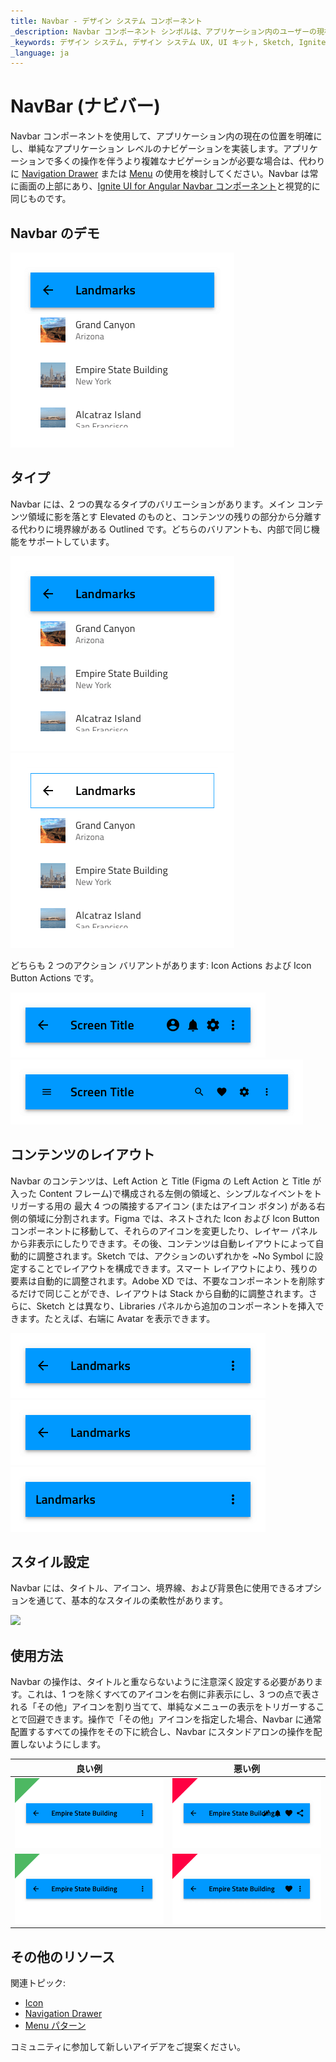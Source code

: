 ```yaml
---
title: Navbar - デザイン システム コンポーネント
_description: Navbar コンポーネント シンボルは、アプリケーション内のユーザーの現在の位置を通知してシンプルなナビゲーション メカニズムを提供します。
_keywords: デザイン システム, デザイン システム UX, UI キット, Sketch, Ignite UI for Angular, Sketch to Angular, Angular, Angular デザイン システム, Sketch からコードをエクスポート, Angular 用のデザイン キット, Sketch HTML, Sketch to HTML, Sketch UI キット, Figma, Figma to Angular, Figma からコードをエクスポート, Figma HTML, Figma to HTML, Figma UI キット
_language: ja
---
```


# NavBar (ナビバー)

Navbar コンポーネントを使用して、アプリケーション内の現在の位置を明確にし、単純なアプリケーション レベルのナビゲーションを実装します。アプリケーションで多くの操作を伴うより複雑なナビゲーションが必要な場合は、代わりに [Navigation Drawer](nav-drawer.md) または [Menu](../patterns/menu.md) の使用を検討してください。Navbar は常に画面の上部にあり、[Ignite UI for Angular Navbar コンポーネント](https://jp.infragistics.com/products/ignite-ui-angular/angular/components/navbar.html)と視覚的に同じものです。

## Navbar のデモ

<img class="responsive-img" src="../images/navbar_demo.png" srcset="../images/navbar_demo@2x.png 2x" />

## タイプ

Navbar には、2 つの異なるタイプのバリエーションがあります。メイン コンテンツ領域に影を落とす Elevated のものと、コンテンツの残りの部分から分離する代わりに境界線がある Outlined です。どちらのバリアントも、内部で同じ機能をサポートしています。

<img class="responsive-img" src="../images/navbar_elevated.png" srcset="../images/navbar_elevated@2x.png 2x" />
<img class="responsive-img" src="../images/navbar_outlined.png" srcset="../images/navbar_outlined@2x.png 2x" />

どちらも 2 つのアクション バリアントがあります: Icon Actions および Icon Button Actions です。

<img class="responsive-img" src="../images/navbar_icon.png" srcset="../images/navbar_icon@2x.png 2x" />
<img class="responsive-img" src="../images/navbar_iconbutton.png" srcset="../images/navbar_iconbutton@2x.png 2x" />

## コンテンツのレイアウト

Navbar のコンテンツは、Left Action と Title (Figma の Left Action と Title が入った Content フレーム)で構成される左側の領域と、シンプルなイベントをトリガーする用の 最大 4 つの隣接するアイコン (またはアイコン ボタン) がある右側の領域に分割されます。Figma では、ネストされた Icon および Icon Button コンポーネントに移動して、それらのアイコンを変更したり、レイヤー パネルから非表示にしたりできます。その後、コンテンツは自動レイアウトによって自動的に調整されます。Sketch では、アクションのいずれかを ~No Symbol に設定することでレイアウトを構成できます。スマート レイアウトにより、残りの要素は自動的に調整されます。Adobe XD では、不要なコンポーネントを削除するだけで同じことができ、レイアウトは Stack から自動的に調整されます。さらに、Sketch とは異なり、Libraries パネルから追加のコンポーネントを挿入できます。たとえば、右端に Avatar を表示できます。

<img class="responsive-img" src="../images/navbar_left&right.png" srcset="../images/navbar_left&right@2x.png 2x" />
<img class="responsive-img" src="../images/navbar_noright.png" srcset="../images/navbar_noright@2x.png 2x" />
<img class="responsive-img" src="../images/navbar_noleft.png" srcset="../images/navbar_noleft@2x.png 2x" />

## スタイル設定

Navbar には、タイトル、アイコン、境界線、および背景色に使用できるオプションを通じて、基本的なスタイルの柔軟性があります。

<img class="responsive-img" src="../images/navbar_styling.png" srcset="../images/navbar_styling@2x.png 2x" />

## 使用方法

Navbar の操作は、タイトルと重ならないように注意深く設定する必要があります。これは、1 つを除くすべてのアイコンを右側に非表示にし、3 つの点で表される「その他」アイコンを割り当てて、単純なメニューの表示をトリガーすることで回避できます。操作で「その他」アイコンを指定した場合、Navbar に通常配置するすべての操作をその下に統合し、Navbar にスタンドアロンの操作を配置しないようにします。

| 良い例                                                                             |悪い例                                                                              |
| ------------------------------------------------------------------------------ | ---------------------------------------------------------------------------------- |
| <img class="responsive-img" src="../images/navbar_do1.png" srcset="../images/navbar_do1@2x.png 2x" />|<img class="responsive-img" src="../images/navbar_dont1.png" srcset="../images/navbar_dont1@2x.png 2x" /> |
| <img class="responsive-img" src="../images/navbar_do2.png" srcset="../images/navbar_do2@2x.png 2x" />|<img class="responsive-img" src="../images/navbar_dont2.png" srcset="../images/navbar_dont2@2x.png 2x" /> |

## その他のリソース

関連トピック:

- [Icon](icon.md)
- [Navigation Drawer](nav-drawer.md)
- [Menu パターン](../patterns/menu.md)
  <div class="divider--half"></div>

コミュニティに参加して新しいアイデアをご提案ください。
